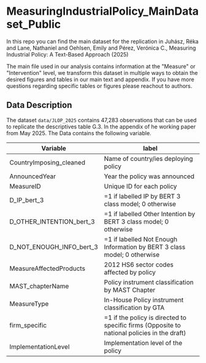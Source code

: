# MeasuringIndustrialPolicy_MainDataset_Public
In this repo you can find the main dataset for the replication in Juhász, Réka and Lane, Nathaniel and Oehlsen, Emily and Pérez, Verónica C., Measuring Industrial Policy: A Text-Based Approach (2025)

The main file used in our analysis contains information at the "Measure" or "Intervention" level, we transform this dataset in multiple ways to obtain the desired figures and tables in our main text and appendix. If you have more questions regarding specific tables or figures please reachout to authors.


## Data Description

The dataset `data/JLOP_2025` contains 47,283 observations that can be used to replicate the descriptives table G.3. In the appendix of he working paper from May 2025. The Data contains the following variable.


| Variable | label | 
| --- | --- |
| CountryImposing_cleaned | Name of country/ies deploying policy	|
| AnnouncedYear | 	Year the policy was announced	|
| MeasureID | 	Unique ID for each policy	|
| D_IP_bert_3 | 	=1 if labelled IP by BERT 3 class model; 0 otherwise	|
| D_OTHER_INTENTION_bert_3 | =1 if labelled Other Intention by BERT 3 class model; 0 otherwise	|
| D_NOT_ENOUGH_INFO_bert_3 | =1 if labelled Not Enough Information by BERT 3 class model; 0 otherwise	|
| MeasureAffectedProducts | 2012 HS6 sector codes affected by policy |
| MAST_chapterName | Policy instrument classification by MAST Chapter	|
| MeasureType | In-House Policy instrument classification by GTA	|
| firm_specific | =1 if the policy is directed to specific firms (Opposite to national policies in the draft)	|
| ImplementationLevel | Implementation level of the policy	|